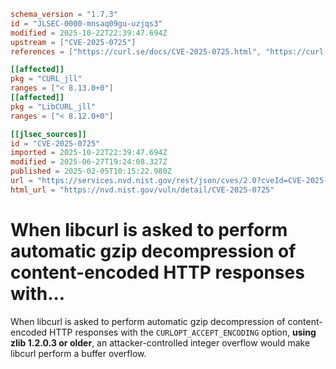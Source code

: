 ```toml
schema_version = "1.7.3"
id = "JLSEC-0000-mnsaq09gu-uzjqs3"
modified = 2025-10-22T22:39:47.694Z
upstream = ["CVE-2025-0725"]
references = ["https://curl.se/docs/CVE-2025-0725.html", "https://curl.se/docs/CVE-2025-0725.json", "https://hackerone.com/reports/2956023", "http://www.openwall.com/lists/oss-security/2025/02/05/3", "http://www.openwall.com/lists/oss-security/2025/02/06/2", "http://www.openwall.com/lists/oss-security/2025/02/06/4", "https://github.com/curl/curl/commit/76f83f0db23846e254d940ec7", "https://security.netapp.com/advisory/ntap-20250306-0009/"]

[[affected]]
pkg = "CURL_jll"
ranges = ["< 8.13.0+0"]
[[affected]]
pkg = "LibCURL_jll"
ranges = ["< 8.12.0+0"]

[[jlsec_sources]]
id = "CVE-2025-0725"
imported = 2025-10-22T22:39:47.694Z
modified = 2025-06-27T19:24:08.327Z
published = 2025-02-05T10:15:22.980Z
url = "https://services.nvd.nist.gov/rest/json/cves/2.0?cveId=CVE-2025-0725"
html_url = "https://nvd.nist.gov/vuln/detail/CVE-2025-0725"
```

# When libcurl is asked to perform automatic gzip decompression of content-encoded HTTP responses with...

When libcurl is asked to perform automatic gzip decompression of
content-encoded HTTP responses with the `CURLOPT_ACCEPT_ENCODING` option,
**using zlib 1.2.0.3 or older**, an attacker-controlled integer overflow would
make libcurl perform a buffer overflow.

